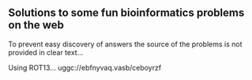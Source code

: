 ## Solutions to some fun bioinformatics problems on the web ###

To prevent easy discovery of answers the source of the problems is not provided in clear text...

Using ROT13... uggc://ebfnyvaq.vasb/ceboyrzf
